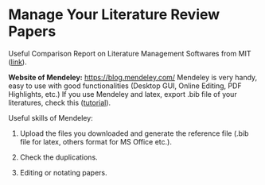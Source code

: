 # Manage Your Literature Review Papers

Useful Comparison Report on Literature Management Softwares from MIT ([link](http://libguides.mit.edu/references.)).

**Website of Mendeley:** https://blog.mendeley.com/
Mendeley is very handy, easy to use with good functionalities (Desktop GUI, Online Editing, PDF Highlights, etc.)
If you use Mendeley and latex, export .bib file of your literatures, check this ([tutorial](https://blog.mendeley.com/2011/10/25/howto-use-mendeley-to-create-citations-using-latex-and-bibtex/)).

Useful skills of Mendeley:

1. Upload the files you downloaded and generate the reference file (.bib file for latex, others format for MS Office etc.).

2. Check the duplications.

3. Editing or notating papers.

